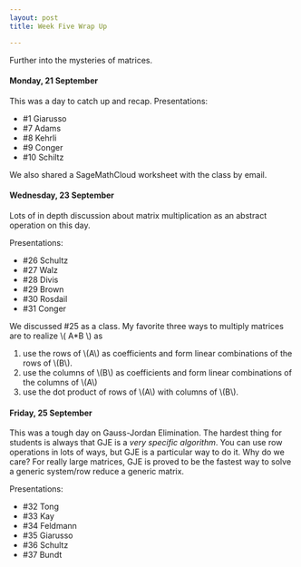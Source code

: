 ```yaml
---
layout: post
title: Week Five Wrap Up

---
```


Further into the mysteries of matrices.

#### Monday, 21 September

This was a day to catch up and recap. Presentations:
  * \#1 Giarusso
  * \#7 Adams
  * \#8 Kehrli
  * \#9 Conger
  * \#10 Schiltz

We also shared a SageMathCloud worksheet with the class by email.

#### Wednesday, 23 September

Lots of in depth discussion about matrix multiplication as an abstract
operation on this day.

Presentations:
  * \#26 Schultz
  * \#27 Walz
  * \#28 Divis
  * \#29 Brown
  * \#30 Rosdail
  * \#31 Conger

We discussed \#25 as a class. My favorite three ways to multiply matrices
are to realize \\( A*B \\) as
  1. use the rows of \\(A\\) as coefficients and form linear combinations
     of the rows of \\(B\\).
  2. use the columns of \\(B\\) as coefficients and form linear
     combinations of the columns of \\(A\\)
  3. use the dot product of rows of \\(A\\) with columns of \\(B\\).

#### Friday, 25 September

This was a tough day on Gauss-Jordan Elimination. The hardest thing for
students is always that GJE is a _very specific algorithm_. You can use
row operations in lots of ways, but GJE is a particular way to do it. Why
do we care? For really large matrices, GJE is proved to be the fastest way
to solve a generic system/row reduce a generic matrix.

Presentations:
  * \#32 Tong
  * \#33 Kay
  * \#34 Feldmann
  * \#35 Giarusso
  * \#36 Schultz
  * \#37 Bundt
